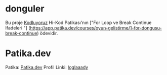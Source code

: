# donguler

Bu proje [Kodluyoruz](https://www.kodluyoruz.org) Hi-Kod Patikası'nın ["For Loop ve Break Continue Ifadeleri
"] (https://app.patika.dev/courses/oyun-gelistirme/1-for-dongusu-break-continue) ödevidir.

# Patika.dev
Patika: [Patika.dev](https://www.patika.dev/tr)
Profil Linki: [loglaaady](https://app.patika.dev/loglaaady)
